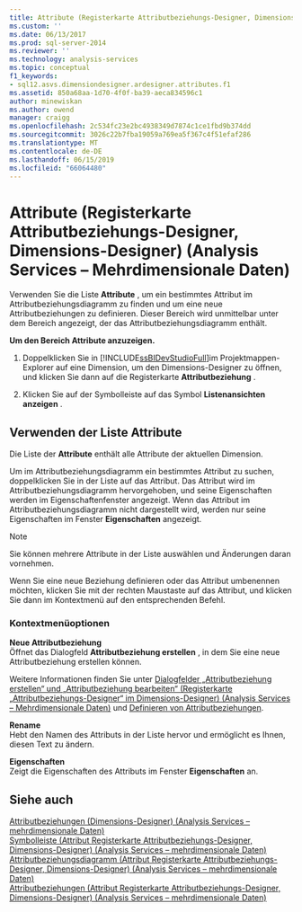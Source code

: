 ```yaml
---
title: Attribute (Registerkarte Attributbeziehungs-Designer, Dimensions-Designer) (Analysis Services – mehrdimensionale Daten) | Microsoft-Dokumentation
ms.custom: ''
ms.date: 06/13/2017
ms.prod: sql-server-2014
ms.reviewer: ''
ms.technology: analysis-services
ms.topic: conceptual
f1_keywords:
- sql12.asvs.dimensiondesigner.ardesigner.attributes.f1
ms.assetid: 850a68aa-1d70-4f0f-ba39-aeca834596c1
author: minewiskan
ms.author: owend
manager: craigg
ms.openlocfilehash: 2c534fc23e2bc4938349d7874c1ce1fbd9b374dd
ms.sourcegitcommit: 3026c22b7fba19059a769ea5f367c4f51efaf286
ms.translationtype: MT
ms.contentlocale: de-DE
ms.lasthandoff: 06/15/2019
ms.locfileid: "66064480"
---
```

# <a name="attributes-attribute-relationship-designer-tab-dimension-designer-analysis-services---multidimensional-data"></a>Attribute (Registerkarte Attributbeziehungs-Designer, Dimensions-Designer) (Analysis Services – Mehrdimensionale Daten)
  Verwenden Sie die Liste **Attribute** , um ein bestimmtes Attribut im Attributbeziehungsdiagramm zu finden und um eine neue Attributbeziehungen zu definieren. Dieser Bereich wird unmittelbar unter dem Bereich angezeigt, der das Attributbeziehungsdiagramm enthält.  
  
 **Um den Bereich Attribute anzuzeigen.**  
  
1.  Doppelklicken Sie in [!INCLUDE[ssBIDevStudioFull](../includes/ssbidevstudiofull-md.md)]im Projektmappen-Explorer auf eine Dimension, um den Dimensions-Designer zu öffnen, und klicken Sie dann auf die Registerkarte **Attributbeziehung** .  
  
2.  Klicken Sie auf der Symbolleiste auf das Symbol **Listenansichten anzeigen** .  
  
## <a name="using-the-attributes-list"></a>Verwenden der Liste Attribute  
 Die Liste der **Attribute** enthält alle Attribute der aktuellen Dimension.  
  
 Um im Attributbeziehungsdiagramm ein bestimmtes Attribut zu suchen, doppelklicken Sie in der Liste auf das Attribut. Das Attribut wird im Attributbeziehungsdiagramm hervorgehoben, und seine Eigenschaften werden im Eigenschaftenfenster angezeigt. Wenn das Attribut im Attributbeziehungsdiagramm nicht dargestellt wird, werden nur seine Eigenschaften im Fenster **Eigenschaften** angezeigt.  
  
> [!NOTE]  
>  Sie können mehrere Attribute in der Liste auswählen und Änderungen daran vornehmen.  
  
 Wenn Sie eine neue Beziehung definieren oder das Attribut umbenennen möchten, klicken Sie mit der rechten Maustaste auf das Attribut, und klicken Sie dann im Kontextmenü auf den entsprechenden Befehl.  
  
### <a name="shortcut-menu-options"></a>Kontextmenüoptionen  
 **Neue Attributbeziehung**  
 Öffnet das Dialogfeld **Attributbeziehung erstellen** , in dem Sie eine neue Attributbeziehung erstellen können.  
  
 Weitere Informationen finden Sie unter [Dialogfelder „Attributbeziehung erstellen“ und „Attributbeziehung bearbeiten“ &#40;Registerkarte „Attributbeziehungs-Designer“ im Dimensions-Designer&#41; &#40;Analysis Services – Mehrdimensionale Daten&#41;](create-edit-attribute-relationships-dialog-boxes-analysis-services-multidimensional-data.md) und [Definieren von Attributbeziehungen](multidimensional-models/attribute-relationships-define.md).  
  
 **Rename**  
 Hebt den Namen des Attributs in der Liste hervor und ermöglicht es Ihnen, diesen Text zu ändern.  
  
 **Eigenschaften**  
 Zeigt die Eigenschaften des Attributs im Fenster **Eigenschaften** an.  
  
## <a name="see-also"></a>Siehe auch  
 [Attributbeziehungen &#40;Dimensions-Designer&#41; &#40;Analysis Services – mehrdimensionale Daten&#41;](attribute-relationships-dimension-designer-analysis-services-multidimensional-data.md)   
 [Symbolleiste &#40;Attribut Registerkarte Attributbeziehungs-Designer, Dimensions-Designer&#41; &#40;Analysis Services – mehrdimensionale Daten&#41;](toolbar-attribute-relationship-dimension-designer-analysis-services-multidimensional-data.md)   
 [Attributbeziehungsdiagramm &#40;Attribut Registerkarte Attributbeziehungs-Designer, Dimensions-Designer&#41; &#40;Analysis Services – mehrdimensionale Daten&#41;](attribute-relationship-diagram-analysis-services-multidimensional-data.md)   
 [Attributbeziehungen &#40;Attribut Registerkarte Attributbeziehungs-Designer, Dimensions-Designer&#41; &#40;Analysis Services – mehrdimensionale Daten&#41;](attribute-relationships-designer-tab-dimension-designer-analysis-services-multidimensional-data.md)  
  
  
